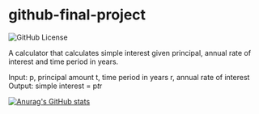 # github-final-project
![GitHub License](https://img.shields.io/github/license/pepper-mill/github-final-project?style=for-the-badge&link=https%3A%2F%2Fgithub.com%2Fpepper-mill%2Fgithub-final-project%2Fblob%2F2352bf3ba356e5754b6ae10954af12694bbef82f%2FLICENSE)

A calculator that calculates simple interest given principal, annual rate of interest and time period in years.

Input:
	p, principal amount
	t, time period in years
	r, annual rate of interest
 Output:
 	simple interest = p*t*r


[![Anurag's GitHub stats](https://github-readme-stats.vercel.app/api?username=pepper-mill)](https://github.com/anuraghazra/github-readme-stats)
